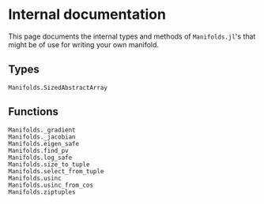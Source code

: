 # Internal documentation

This page documents the internal types and methods of `Manifolds.jl`'s that might be of use for writing your own manifold.

## Types

```@docs
Manifolds.SizedAbstractArray
```

## Functions

```@docs
Manifolds._gradient
Manifolds._jacobian
Manifolds.eigen_safe
Manifolds.find_pv
Manifolds.log_safe
Manifolds.size_to_tuple
Manifolds.select_from_tuple
Manifolds.usinc
Manifolds.usinc_from_cos
Manifolds.ziptuples
```
